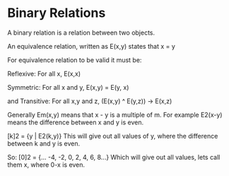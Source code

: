 # Binary Relations

A binary relation is a relation between two objects.

An equivalence relation, written as E(x,y) states that x = y

For equivalence relation to be valid it must be:

Reflexive: For all x,  E(x,x)

Symmetric: For all x and y, E(x,y) = E(y, x)

and Transitive: For all x,y and z, (E(x,y) ^ E(y,z)) -> E(x,z)

Generally Em(x,y) means that x - y is a multiple of m. For example E2(x-y) means the difference between x and y is even.

[k]2 = {y | E2(k,y)} This will give out all values of y, where the difference between k and y is even.

So: [0]2 = {... -4, -2, 0, 2, 4, 6, 8...} Which will give out all values, lets call them x, where 0-x is even.